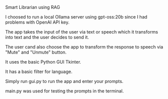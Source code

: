 Smart Librarian using RAG

I choosed to run a local Ollama server using gpt-oss:20b since I had problems with OpenAI API key.

The app takes the input of the user via text or speech which it transforms into text and the user decides to send it.

The user cand also choose the app to transform the response to speech via "Mute" and "Unmute" button.

It uses the basic Python GUI Tkinter.

It has a basic filter for language.

Simply run gui.py to run the app and enter your prompts.

main.py was used for testing the prompts in the terminal.

